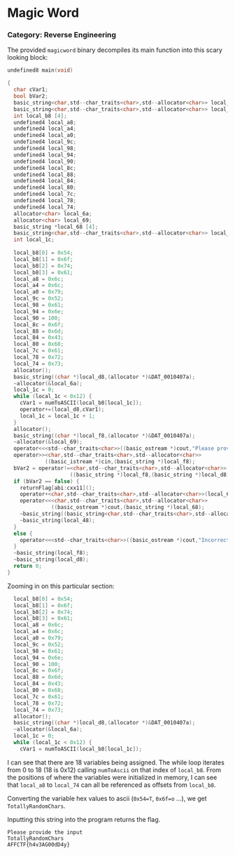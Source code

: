 # Magic Word
### Category: Reverse Engineering

The provided `magicword` binary decompiles its main function into this scary looking block:

```c
undefined8 main(void)

{
  char cVar1;
  bool bVar2;
  basic_string<char,std--char_traits<char>,std--allocator<char>> local_f8 [32];
  basic_string<char,std--char_traits<char>,std--allocator<char>> local_d8 [32];
  int local_b8 [4];
  undefined4 local_a8;
  undefined4 local_a4;
  undefined4 local_a0;
  undefined4 local_9c;
  undefined4 local_98;
  undefined4 local_94;
  undefined4 local_90;
  undefined4 local_8c;
  undefined4 local_88;
  undefined4 local_84;
  undefined4 local_80;
  undefined4 local_7c;
  undefined4 local_78;
  undefined4 local_74;
  allocator<char> local_6a;
  allocator<char> local_69;
  basic_string *local_68 [4];
  basic_string<char,std--char_traits<char>,std--allocator<char>> local_48 [44];
  int local_1c;
  
  local_b8[0] = 0x54;
  local_b8[1] = 0x6f;
  local_b8[2] = 0x74;
  local_b8[3] = 0x61;
  local_a8 = 0x6c;
  local_a4 = 0x6c;
  local_a0 = 0x79;
  local_9c = 0x52;
  local_98 = 0x61;
  local_94 = 0x6e;
  local_90 = 100;
  local_8c = 0x6f;
  local_88 = 0x6d;
  local_84 = 0x43;
  local_80 = 0x68;
  local_7c = 0x61;
  local_78 = 0x72;
  local_74 = 0x73;
  allocator();
  basic_string((char *)local_d8,(allocator *)&DAT_0010407a);
  ~allocator(&local_6a);
  local_1c = 0;
  while (local_1c < 0x12) {
    cVar1 = numToASCII(local_b8[local_1c]);
    operator+=(local_d8,cVar1);
    local_1c = local_1c + 1;
  }
  allocator();
  basic_string((char *)local_f8,(allocator *)&DAT_0010407a);
  ~allocator(&local_69);
  operator<<<std--char_traits<char>>((basic_ostream *)cout,"Please provide the input\n");
  operator>><char,std--char_traits<char>,std--allocator<char>>
            ((basic_istream *)cin,(basic_string *)local_f8);
  bVar2 = operator!=<char,std--char_traits<char>,std--allocator<char>>
                    ((basic_string *)local_f8,(basic_string *)local_d8);
  if (bVar2 == false) {
    returnFlag[abi:cxx11]();
    operator+<char,std--char_traits<char>,std--allocator<char>>(local_68,(char *)local_48);
    operator<<<char,std--char_traits<char>,std--allocator<char>>
              ((basic_ostream *)cout,(basic_string *)local_68);
    ~basic_string((basic_string<char,std--char_traits<char>,std--allocator<char>> *)local_68);
    ~basic_string(local_48);
  }
  else {
    operator<<<std--char_traits<char>>((basic_ostream *)cout,"Incorrect Input\n");
  }
  ~basic_string(local_f8);
  ~basic_string(local_d8);
  return 0;
}
```

Zooming in on this particular section:

```c
  local_b8[0] = 0x54;
  local_b8[1] = 0x6f;
  local_b8[2] = 0x74;
  local_b8[3] = 0x61;
  local_a8 = 0x6c;
  local_a4 = 0x6c;
  local_a0 = 0x79;
  local_9c = 0x52;
  local_98 = 0x61;
  local_94 = 0x6e;
  local_90 = 100;
  local_8c = 0x6f;
  local_88 = 0x6d;
  local_84 = 0x43;
  local_80 = 0x68;
  local_7c = 0x61;
  local_78 = 0x72;
  local_74 = 0x73;
  allocator();
  basic_string((char *)local_d8,(allocator *)&DAT_0010407a);
  ~allocator(&local_6a);
  local_1c = 0;
  while (local_1c < 0x12) {
    cVar1 = numToASCII(local_b8[local_1c]);
```

I can see that there are 18 variables being assigned. The while loop iterates from 0 to 18 (18 is 0x12) calling `numToAscii` on that index of `local_b8`. From the positions of where the variables were initialized in memory, I can see that `local_a8` to `local_74` can all be referenced as offsets from `local_b8`.

Converting the variable hex values to ascii (`0x54=T`, `0x6f=o` ...), we get `TotallyRandomChars`.

Inputting this string into the program returns the flag.
```
Please provide the input
TotallyRandomChars
AFFCTF{h4v3AG00dD4y}
```